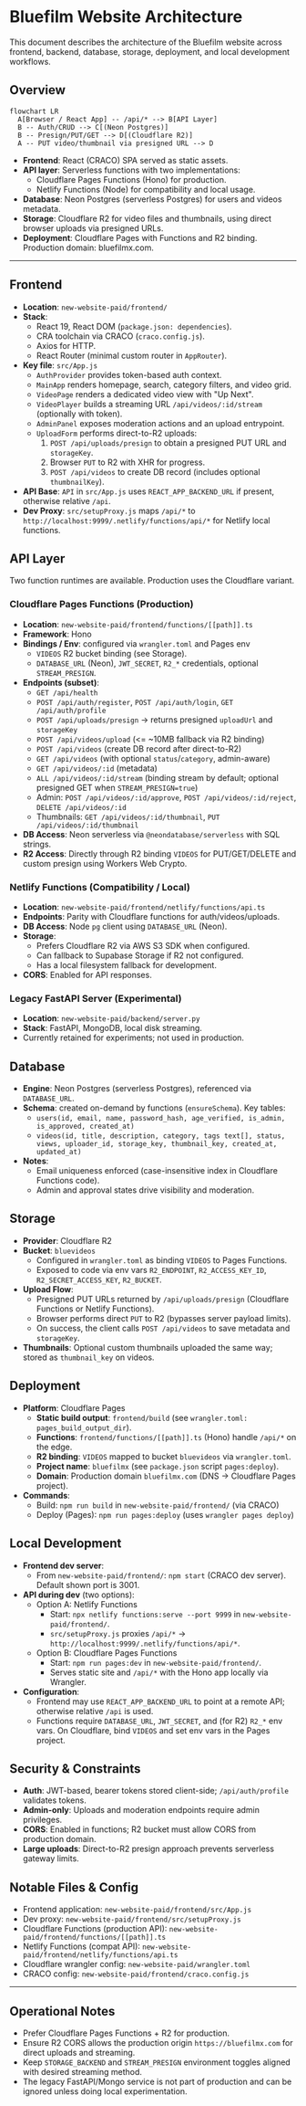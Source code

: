 # Bluefilm Website Architecture

This document describes the architecture of the Bluefilm website across frontend, backend, database, storage, deployment, and local development workflows.

## Overview

```mermaid
flowchart LR
  A[Browser / React App] -- /api/* --> B[API Layer]
  B -- Auth/CRUD --> C[(Neon Postgres)]
  B -- Presign/PUT/GET --> D[(Cloudflare R2)]
  A -- PUT video/thumbnail via presigned URL --> D
```

- **Frontend**: React (CRACO) SPA served as static assets.
- **API layer**: Serverless functions with two implementations:
  - Cloudflare Pages Functions (Hono) for production.
  - Netlify Functions (Node) for compatibility and local usage.
- **Database**: Neon Postgres (serverless Postgres) for users and videos metadata.
- **Storage**: Cloudflare R2 for video files and thumbnails, using direct browser uploads via presigned URLs.
- **Deployment**: Cloudflare Pages with Functions and R2 binding. Production domain: bluefilmx.com.

---

## Frontend

- **Location**: `new-website-paid/frontend/`
- **Stack**:
  - React 19, React DOM (`package.json: dependencies`).
  - CRA toolchain via CRACO (`craco.config.js`).
  - Axios for HTTP.
  - React Router (minimal custom router in `AppRouter`).
- **Key file**: `src/App.js`
  - `AuthProvider` provides token-based auth context.
  - `MainApp` renders homepage, search, category filters, and video grid.
  - `VideoPage` renders a dedicated video view with "Up Next".
  - `VideoPlayer` builds a streaming URL `/api/videos/:id/stream` (optionally with token).
  - `AdminPanel` exposes moderation actions and an upload entrypoint.
  - `UploadForm` performs direct-to-R2 uploads:
    1) `POST /api/uploads/presign` to obtain a presigned PUT URL and `storageKey`.
    2) Browser `PUT` to R2 with XHR for progress.
    3) `POST /api/videos` to create DB record (includes optional `thumbnailKey`).
- **API Base**: `API` in `src/App.js` uses `REACT_APP_BACKEND_URL` if present, otherwise relative `/api`.
- **Dev Proxy**: `src/setupProxy.js` maps `/api/*` to `http://localhost:9999/.netlify/functions/api/*` for Netlify local functions.

## API Layer

Two function runtimes are available. Production uses the Cloudflare variant.

### Cloudflare Pages Functions (Production)
- **Location**: `new-website-paid/frontend/functions/[[path]].ts`
- **Framework**: Hono
- **Bindings / Env**: configured via `wrangler.toml` and Pages env
  - `VIDEOS` R2 bucket binding (see Storage).
  - `DATABASE_URL` (Neon), `JWT_SECRET`, `R2_*` credentials, optional `STREAM_PRESIGN`.
- **Endpoints (subset)**:
  - `GET /api/health`
  - `POST /api/auth/register`, `POST /api/auth/login`, `GET /api/auth/profile`
  - `POST /api/uploads/presign` → returns presigned `uploadUrl` and `storageKey`
  - `POST /api/videos/upload` (<= ~10MB fallback via R2 binding)
  - `POST /api/videos` (create DB record after direct-to-R2)
  - `GET /api/videos` (with optional `status`/`category`, admin-aware)
  - `GET /api/videos/:id` (metadata)
  - `ALL /api/videos/:id/stream` (binding stream by default; optional presigned GET when `STREAM_PRESIGN=true`)
  - Admin: `POST /api/videos/:id/approve`, `POST /api/videos/:id/reject`, `DELETE /api/videos/:id`
  - Thumbnails: `GET /api/videos/:id/thumbnail`, `PUT /api/videos/:id/thumbnail`
- **DB Access**: Neon serverless via `@neondatabase/serverless` with SQL strings.
- **R2 Access**: Directly through R2 binding `VIDEOS` for PUT/GET/DELETE and custom presign using Workers Web Crypto.

### Netlify Functions (Compatibility / Local)
- **Location**: `new-website-paid/frontend/netlify/functions/api.ts`
- **Endpoints**: Parity with Cloudflare functions for auth/videos/uploads.
- **DB Access**: Node `pg` client using `DATABASE_URL` (Neon).
- **Storage**:
  - Prefers Cloudflare R2 via AWS S3 SDK when configured.
  - Can fallback to Supabase Storage if R2 not configured.
  - Has a local filesystem fallback for development.
- **CORS**: Enabled for API responses.

### Legacy FastAPI Server (Experimental)
- **Location**: `new-website-paid/backend/server.py`
- **Stack**: FastAPI, MongoDB, local disk streaming.
- Currently retained for experiments; not used in production.

## Database

- **Engine**: Neon Postgres (serverless Postgres), referenced via `DATABASE_URL`.
- **Schema**: created on-demand by functions (`ensureSchema`). Key tables:
  - `users(id, email, name, password_hash, age_verified, is_admin, is_approved, created_at)`
  - `videos(id, title, description, category, tags text[], status, views, uploader_id, storage_key, thumbnail_key, created_at, updated_at)`
- **Notes**:
  - Email uniqueness enforced (case-insensitive index in Cloudflare Functions code).
  - Admin and approval states drive visibility and moderation.

## Storage

- **Provider**: Cloudflare R2
- **Bucket**: `bluevideos`
  - Configured in `wrangler.toml` as binding `VIDEOS` to Pages Functions.
  - Exposed to code via env vars `R2_ENDPOINT`, `R2_ACCESS_KEY_ID`, `R2_SECRET_ACCESS_KEY`, `R2_BUCKET`.
- **Upload Flow**:
  - Presigned PUT URLs returned by `/api/uploads/presign` (Cloudflare Functions or Netlify Functions).
  - Browser performs direct `PUT` to R2 (bypasses server payload limits).
  - On success, the client calls `POST /api/videos` to save metadata and `storageKey`.
- **Thumbnails**: Optional custom thumbnails uploaded the same way; stored as `thumbnail_key` on videos.

## Deployment

- **Platform**: Cloudflare Pages
  - **Static build output**: `frontend/build` (see `wrangler.toml: pages_build_output_dir`).
  - **Functions**: `frontend/functions/[[path]].ts` (Hono) handle `/api/*` on the edge.
  - **R2 binding**: `VIDEOS` mapped to bucket `bluevideos` via `wrangler.toml`.
  - **Project name**: `bluefilmx` (see `package.json` script `pages:deploy`).
  - **Domain**: Production domain `bluefilmx.com` (DNS → Cloudflare Pages project).
- **Commands**:
  - Build: `npm run build` in `new-website-paid/frontend/` (via CRACO)
  - Deploy (Pages): `npm run pages:deploy` (uses `wrangler pages deploy`)

## Local Development

- **Frontend dev server**:
  - From `new-website-paid/frontend/`: `npm start` (CRACO dev server). Default shown port is 3001.
- **API during dev** (two options):
  - Option A: Netlify Functions
    - Start: `npx netlify functions:serve --port 9999` in `new-website-paid/frontend/`.
    - `src/setupProxy.js` proxies `/api/*` → `http://localhost:9999/.netlify/functions/api/*`.
  - Option B: Cloudflare Pages Functions
    - Start: `npm run pages:dev` in `new-website-paid/frontend/`.
    - Serves static site and `/api/*` with the Hono app locally via Wrangler.
- **Configuration**:
  - Frontend may use `REACT_APP_BACKEND_URL` to point at a remote API; otherwise relative `/api` is used.
  - Functions require `DATABASE_URL`, `JWT_SECRET`, and (for R2) `R2_*` env vars. On Cloudflare, bind `VIDEOS` and set env vars in the Pages project.

## Security & Constraints

- **Auth**: JWT-based, bearer tokens stored client-side; `/api/auth/profile` validates tokens.
- **Admin-only**: Uploads and moderation endpoints require admin privileges.
- **CORS**: Enabled in functions; R2 bucket must allow CORS from production domain.
- **Large uploads**: Direct-to-R2 presign approach prevents serverless gateway limits.

## Notable Files & Config

- Frontend application: `new-website-paid/frontend/src/App.js`
- Dev proxy: `new-website-paid/frontend/src/setupProxy.js`
- Cloudflare Functions (production API): `new-website-paid/frontend/functions/[[path]].ts`
- Netlify Functions (compat API): `new-website-paid/frontend/netlify/functions/api.ts`
- Cloudflare wrangler config: `new-website-paid/wrangler.toml`
- CRACO config: `new-website-paid/frontend/craco.config.js`

---

## Operational Notes

- Prefer Cloudflare Pages Functions + R2 for production.
- Ensure R2 CORS allows the production origin `https://bluefilmx.com` for direct uploads and streaming.
- Keep `STORAGE_BACKEND` and `STREAM_PRESIGN` environment toggles aligned with desired streaming method.
- The legacy FastAPI/Mongo service is not part of production and can be ignored unless doing local experimentation.
